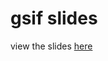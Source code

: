 # gsif slides

view the slides [here](https://htmlpreview.github.io/?https://github.com/edzer/gsif/blob/master/gsif.html)
